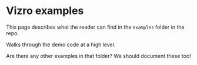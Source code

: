 # Vizro examples

This page describes what the reader can find in the `examples` folder in the repo.

Walks through the demo code at a high level.

Are there any other examples in that folder? We should document these too!